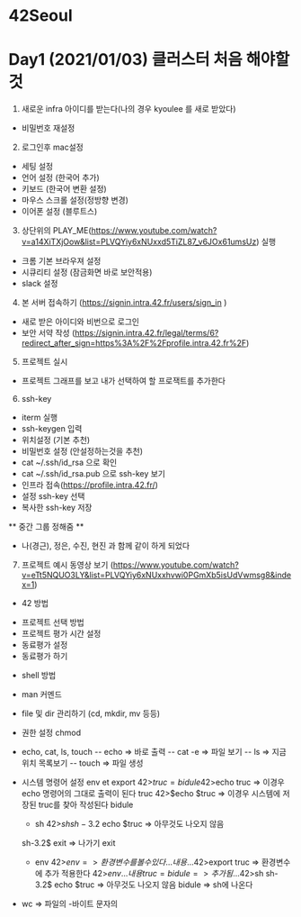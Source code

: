 # 42Seoul
# Day1 (2021/01/03) 클러스터 처음 해야할것 
  1. 새로운 infra 아이디를 받는다(나의 경우 kyoulee 를 새로 받았다)
  - 비밀번호 재설정
  
  2. 로그인후 mac설정
  - 세팅 설정
  - 언어 설정 (한국어 추가)
  - 키보드 (한국어 변환 설정)
  - 마우스 스크롤 설정(정방향 변경)
  - 이어폰 설정 (블루트스)
  
  3. 상단위의 PLAY_ME(https://www.youtube.com/watch?v=a14XiTXjOow&list=PLVQYiy6xNUxxd5TiZL87_v6JOx61umsUz) 실행
  - 크롬 기본 브라우져 설정 
  - 시큐리티 설정 (잠금화면 바로 보안적용)
  - slack 설정
  
  4. 본 서버 접속하기 (https://signin.intra.42.fr/users/sign_in )
  - 새로 받은 아이디와 비번으로 로그인
  - 보안 서약 작성 (https://signin.intra.42.fr/legal/terms/6?redirect_after_sign=https%3A%2F%2Fprofile.intra.42.fr%2F)
  
  5. 프로젝트 실시
  - 프로젝트 그래프를 보고 내가 선택하여 할 프로잭트를 추가한다
  
  6. ssh-key
  - iterm 실행
  - ssh-keygen 입력
  - 위치설정 (기본 추천)
  - 비밀번호 설정 (안설정하는것을 추천)
  - cat ~/.ssh/id_rsa 으로 확인
  - cat ~/.ssh/id_rsa.pub 으로 ssh-key 보기
  - 인프라 접속(https://profile.intra.42.fr/)
  - 설정 ssh-key 선택
  - 복사한 ssh-key  저장
  
  ** 중간 그룹 정해줌 **
  - 나(경근), 정은, 수진, 현진 과 함께 같이 하게 되었다

  7. 프로젝트 예시 동영상 보기 (https://www.youtube.com/watch?v=eTt5NQUO3LY&list=PLVQYiy6xNUxxhvwi0PGmXb5isUdVwmsg8&index=1)
  * 42 방법
  - 프로젝트 선택 방법
  - 프로젝트 평가 시간 설정
  - 동료평가 설정
  - 동료평가 하기
  * shell 방법
  - man 커멘드
  - file 및 dir 관리하기 (cd, mkdir, mv 등등)
  - 권한 설정 chmod
  - echo, cat, ls, touch
  -- echo => 바로 출력
  -- cat -e => 파일 보기
  -- ls => 지금위치 목록보기
  -- touch => 파일 생성
  - 시스템 명령어 설정 env et export
    42>$truc=bidule
    42>$echo truc => 이경우 echo 명령어의 그대로 출력이 된다
    truc
    42>$echo $truc => 이경우 시스템에 저장된 truc를 찾아 작성된다
    bidule
    - sh
    42>$sh
    sh-3.2$ echo $truc => 아무것도 나오지 않음

    sh-3.2$ exit => 나가기
    exit
    - env
    42>$env => 환경변수를 볼 수 있다
    ...
    내용
    ...
    42>$export truc => 환경변수에 추가 적용한다
    42>$env
    ...
    내용
    truc=bidule => 추가됨
    ...
    42>$sh
    sh-3.2$ echo $truc => 아무것도 나오지 않음
    bidule => sh에 나온다
- wc => 파일의 
-바이트 문자의
